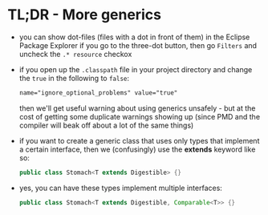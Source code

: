 # TL;DR - More generics

- you can show dot-files (files with a dot in front of them) in the Eclipse Package Explorer if you go to the three-dot button, then go `Filters` and uncheck the `.* resource` checkox
- if you open up the `.classpath` file in your project directory and change the `true` in the following to `false`:

    ```xml
    name="ignore_optional_problems" value="true" 
    ```
  then we'll get useful warning about using generics unsafely - but at the cost of getting some duplicate warnings showing up (since PMD and the compiler will beak off about a lot of the same things)
- if you want to create a generic class that uses only types that implement a certain interface, then we (confusingly) use the **extends** keyword like so:

    ```java
    public class Stomach<T extends Digestible> {}
    ```

- yes, you can have these types implement multiple interfaces:

    ```java
    public class Stomach<T extends Digestible, Comparable<T>> {}
    ```